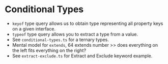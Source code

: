 # Conditional Types

- `keyof` type query allows us to obtain type representing all property keys on a given interface.
- `typeof` type query allows you to extract a type from a value.
- See `conditional-types.ts` for a ternary types.
- Mental model for `extends`, 64 extends number >> does everything on the left fits everything on the right?
- See `extract-exclude.ts` for Extract and Exclude keyword example.
